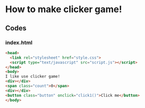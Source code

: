 # How to make clicker game!
## Codes
### index.html
```html
<head>
  <link rel="stylesheet" href="style.css">
  <script type="text/javascript" src="script.js"></script>
</head>
<body>
I like use clicker game!
<div></div>
<span class="count">0</span>
<div></div>
<button class="button" onclick="click1()">Click me</button>
</body>
```
